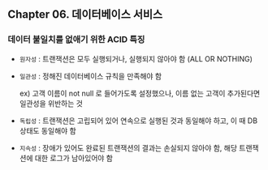 ## Chapter 06. 데이터베이스 서비스
### 데이터 불일치를 없애기 위한 ACID 특징

- `원자성` : 트랜잭션은 모두 실행되거나, 실행되지 않아야 함 (ALL OR NOTHING)
- `일관성` : 정해진 데이터베이스 규칙을 만족해야 함
    
    ex) 고객 이름이 not null 로 들어가도록 설정했으나, 이름 없는 고객이 추가된다면 일관성을 위반하는 것
    
- `독립성` : 트랜잭션은 고립되어 있어 연속으로 실행된 것과 동일해야 하고, 이 때 DB 상태도 동일해야 함
- `지속성` : 장애가 있어도 완료된 트랜잭션의 결과는 손실되지 않아야 함, 해당 트랜잭션에 대한 로그가 남아있어야 함
